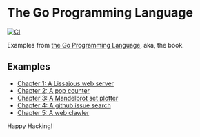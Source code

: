 # The Go Programming Language

[![CI](https://github.com/keithnoguchi/book-go/actions/workflows/ci.yml/badge.svg)](
https://github.com/keithnoguchi/book-go/actions)

[the go programming language]: https://www.gopl.io/

Examples from [the Go Programming Language], aka, the book.

## Examples

- [Chapter 1: A Lissajous web server](ch01/main.go)
- [Chapter 2: A pop counter](ch02/main.go)
- [Chapter 3: A Mandelbrot set plotter](ch03/main.go)
- [Chapter 4: A github issue search](ch04/main.go)
- [Chapter 5: A web clawler](ch05/main.go)

Happy Hacking!
